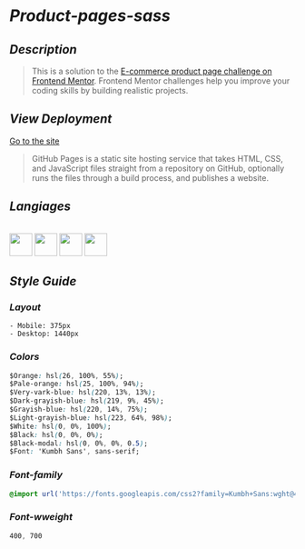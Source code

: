 
# _Product-pages-sass_

## _Description_
>This is a solution to the [E-commerce product page challenge on Frontend Mentor](https://www.frontendmentor.io/challenges/ecommerce-product-page-UPsZ9MJp6). Frontend Mentor challenges help you improve your coding skills by building realistic projects.

## _View Deployment_
[Go to the site](https://fernandomoyano.github.io/Product-page-Sass/)
>GitHub Pages is a static site hosting service that takes HTML, CSS, and JavaScript files straight from a repository on GitHub, optionally runs the files through a build process, and publishes a website.

## _Langiages_

<link rel="stylesheet" href="devicon.min.css">

<div "style=inline_block"><br>
  <img width="40px" height="40px" src="https://cdn.jsdelivr.net/gh/devicons/devicon/icons/html5/html5-original-wordmark.svg" />
  <img width="40px" height="40px" src="https://cdn.jsdelivr.net/gh/devicons/devicon/icons/css3/css3-original-wordmark.svg" />
  <img width="40px" height="40px" src="https://cdn.jsdelivr.net/gh/devicons/devicon/icons/sass/sass-original.svg" />
  <img width="40px" height="40px" src="https://cdn.jsdelivr.net/gh/devicons/devicon/icons/javascript/javascript-original.svg" />
</div>  

## _Style Guide_

### _Layout_

```
- Mobile: 375px
- Desktop: 1440px
```
### _Colors_
``` CSS
$Orange: hsl(26, 100%, 55%);
$Pale-orange: hsl(25, 100%, 94%);
$Very-vark-blue: hsl(220, 13%, 13%);
$Dark-grayish-blue: hsl(219, 9%, 45%);
$Grayish-blue: hsl(220, 14%, 75%);
$Light-grayish-blue: hsl(223, 64%, 98%);
$White: hsl(0, 0%, 100%);
$Black: hsl(0, 0%, 0%);
$Black-modal: hsl(0, 0%, 0%, 0.5);
$Font: 'Kumbh Sans', sans-serif;
```
 ### _Font-family_
 ``` CSS
 @import url('https://fonts.googleapis.com/css2?family=Kumbh+Sans:wght@400;700&display=swap');
 ```
 ### _Font-wweight_
 ``` CSS 
 400, 700
 ```
 


